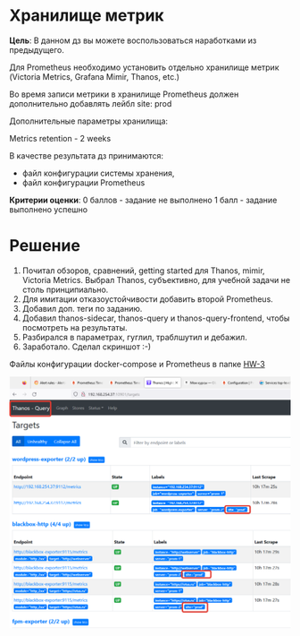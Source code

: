 # Хранилище метрик

**Цель**:
В данном дз вы можете воспользоваться наработками из предыдущего.

Для Prometheus необходимо установить отдельно хранилище метрик (Victoria Metrics, Grafana Mimir, Thanos, etc.)

Во время записи метрики в хранилище Prometheus должен дополнительно добавлять лейбл site: prod

Дополнительные параметры хранилища:

Metrics retention - 2 weeks

В качестве результата дз принимаются:
- файл конфигурации системы хранения,
- файл конфигурации Prometheus


**Критерии оценки**:
0 баллов - задание не выполнено
1 балл - задание выполнено успешно

# Решение

1. Почитал обзоров, сравнений, getting started для Thanos, mimir, Victoria Metrics. Выбрал Thanos, субъективно, для учебной задачи не столь принципиально.
2. Для имитации отказоустойчивости добавить второй Prometheus.
3. Добавил доп. теги по заданию.
4. Добавил thanos-sidecar, thanos-query и thanos-query-frontend, чтобы посмотреть на результаты. 
5. Разбирался в параметрах, гуглил, траблшутил и дебажил.
6. Заработало. Сделал скриншот :-)

Файлы конфигурации docker-compose и Prometheus в папке [HW-3](HW-3)

![Результат](HW-3/2023-07-30_10-40-09.png)
